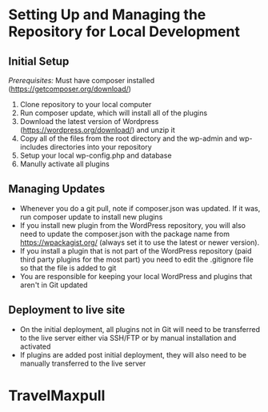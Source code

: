 # Setting Up and Managing the Repository for Local Development


## Initial Setup

*Prerequisites:* Must have composer installed (https://getcomposer.org/download/)


1. Clone repository to your local computer
2. Run composer update, which will install all of the plugins
3. Download the latest version of Wordpress (https://wordpress.org/download/) and unzip it
4. Copy all of the files from the root directory and the wp-admin and wp-includes directories into your repository
5. Setup your local wp-config.php and database
6. Manully activate all plugins


## Managing Updates

- Whenever you do a git pull, note if composer.json was updated. If it was, run composer update to install new plugins
- If you install new plugin from the WordPress repository, you will also need to update the composer.json with the package name from https://wpackagist.org/ (always set it to use the latest or newer version).
- If you install a plugin that is not part of the WordPress repository (paid third party plugins for the most part) you need to edit the .gitignore file so that the file is added to git
- You are responsible for keeping your local WordPress and plugins that aren't in Git updated

## Deployment to live site

- On the initial deployment, all plugins not in Git will need to be transferred to the live server either via SSH/FTP or by manual installation and activated
- If plugins are added post initial deployment, they will also need to be manually transferred to the live server

# TravelMaxpull
